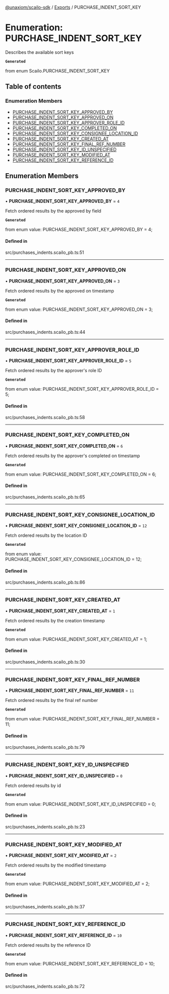 [@unaxiom/scailo-sdk](../README.md) / [Exports](../modules.md) / PURCHASE\_INDENT\_SORT\_KEY

# Enumeration: PURCHASE\_INDENT\_SORT\_KEY

Describes the available sort keys

**`Generated`**

from enum Scailo.PURCHASE_INDENT_SORT_KEY

## Table of contents

### Enumeration Members

- [PURCHASE\_INDENT\_SORT\_KEY\_APPROVED\_BY](PURCHASE_INDENT_SORT_KEY.md#purchase_indent_sort_key_approved_by)
- [PURCHASE\_INDENT\_SORT\_KEY\_APPROVED\_ON](PURCHASE_INDENT_SORT_KEY.md#purchase_indent_sort_key_approved_on)
- [PURCHASE\_INDENT\_SORT\_KEY\_APPROVER\_ROLE\_ID](PURCHASE_INDENT_SORT_KEY.md#purchase_indent_sort_key_approver_role_id)
- [PURCHASE\_INDENT\_SORT\_KEY\_COMPLETED\_ON](PURCHASE_INDENT_SORT_KEY.md#purchase_indent_sort_key_completed_on)
- [PURCHASE\_INDENT\_SORT\_KEY\_CONSIGNEE\_LOCATION\_ID](PURCHASE_INDENT_SORT_KEY.md#purchase_indent_sort_key_consignee_location_id)
- [PURCHASE\_INDENT\_SORT\_KEY\_CREATED\_AT](PURCHASE_INDENT_SORT_KEY.md#purchase_indent_sort_key_created_at)
- [PURCHASE\_INDENT\_SORT\_KEY\_FINAL\_REF\_NUMBER](PURCHASE_INDENT_SORT_KEY.md#purchase_indent_sort_key_final_ref_number)
- [PURCHASE\_INDENT\_SORT\_KEY\_ID\_UNSPECIFIED](PURCHASE_INDENT_SORT_KEY.md#purchase_indent_sort_key_id_unspecified)
- [PURCHASE\_INDENT\_SORT\_KEY\_MODIFIED\_AT](PURCHASE_INDENT_SORT_KEY.md#purchase_indent_sort_key_modified_at)
- [PURCHASE\_INDENT\_SORT\_KEY\_REFERENCE\_ID](PURCHASE_INDENT_SORT_KEY.md#purchase_indent_sort_key_reference_id)

## Enumeration Members

### PURCHASE\_INDENT\_SORT\_KEY\_APPROVED\_BY

• **PURCHASE\_INDENT\_SORT\_KEY\_APPROVED\_BY** = ``4``

Fetch ordered results by the approved by field

**`Generated`**

from enum value: PURCHASE_INDENT_SORT_KEY_APPROVED_BY = 4;

#### Defined in

src/purchases_indents.scailo_pb.ts:51

___

### PURCHASE\_INDENT\_SORT\_KEY\_APPROVED\_ON

• **PURCHASE\_INDENT\_SORT\_KEY\_APPROVED\_ON** = ``3``

Fetch ordered results by the approved on timestamp

**`Generated`**

from enum value: PURCHASE_INDENT_SORT_KEY_APPROVED_ON = 3;

#### Defined in

src/purchases_indents.scailo_pb.ts:44

___

### PURCHASE\_INDENT\_SORT\_KEY\_APPROVER\_ROLE\_ID

• **PURCHASE\_INDENT\_SORT\_KEY\_APPROVER\_ROLE\_ID** = ``5``

Fetch ordered results by the approver's role ID

**`Generated`**

from enum value: PURCHASE_INDENT_SORT_KEY_APPROVER_ROLE_ID = 5;

#### Defined in

src/purchases_indents.scailo_pb.ts:58

___

### PURCHASE\_INDENT\_SORT\_KEY\_COMPLETED\_ON

• **PURCHASE\_INDENT\_SORT\_KEY\_COMPLETED\_ON** = ``6``

Fetch ordered results by the approver's completed on timestamp

**`Generated`**

from enum value: PURCHASE_INDENT_SORT_KEY_COMPLETED_ON = 6;

#### Defined in

src/purchases_indents.scailo_pb.ts:65

___

### PURCHASE\_INDENT\_SORT\_KEY\_CONSIGNEE\_LOCATION\_ID

• **PURCHASE\_INDENT\_SORT\_KEY\_CONSIGNEE\_LOCATION\_ID** = ``12``

Fetch ordered results by the location ID

**`Generated`**

from enum value: PURCHASE_INDENT_SORT_KEY_CONSIGNEE_LOCATION_ID = 12;

#### Defined in

src/purchases_indents.scailo_pb.ts:86

___

### PURCHASE\_INDENT\_SORT\_KEY\_CREATED\_AT

• **PURCHASE\_INDENT\_SORT\_KEY\_CREATED\_AT** = ``1``

Fetch ordered results by the creation timestamp

**`Generated`**

from enum value: PURCHASE_INDENT_SORT_KEY_CREATED_AT = 1;

#### Defined in

src/purchases_indents.scailo_pb.ts:30

___

### PURCHASE\_INDENT\_SORT\_KEY\_FINAL\_REF\_NUMBER

• **PURCHASE\_INDENT\_SORT\_KEY\_FINAL\_REF\_NUMBER** = ``11``

Fetch ordered results by the final ref number

**`Generated`**

from enum value: PURCHASE_INDENT_SORT_KEY_FINAL_REF_NUMBER = 11;

#### Defined in

src/purchases_indents.scailo_pb.ts:79

___

### PURCHASE\_INDENT\_SORT\_KEY\_ID\_UNSPECIFIED

• **PURCHASE\_INDENT\_SORT\_KEY\_ID\_UNSPECIFIED** = ``0``

Fetch ordered results by id

**`Generated`**

from enum value: PURCHASE_INDENT_SORT_KEY_ID_UNSPECIFIED = 0;

#### Defined in

src/purchases_indents.scailo_pb.ts:23

___

### PURCHASE\_INDENT\_SORT\_KEY\_MODIFIED\_AT

• **PURCHASE\_INDENT\_SORT\_KEY\_MODIFIED\_AT** = ``2``

Fetch ordered results by the modified timestamp

**`Generated`**

from enum value: PURCHASE_INDENT_SORT_KEY_MODIFIED_AT = 2;

#### Defined in

src/purchases_indents.scailo_pb.ts:37

___

### PURCHASE\_INDENT\_SORT\_KEY\_REFERENCE\_ID

• **PURCHASE\_INDENT\_SORT\_KEY\_REFERENCE\_ID** = ``10``

Fetch ordered results by the reference ID

**`Generated`**

from enum value: PURCHASE_INDENT_SORT_KEY_REFERENCE_ID = 10;

#### Defined in

src/purchases_indents.scailo_pb.ts:72
